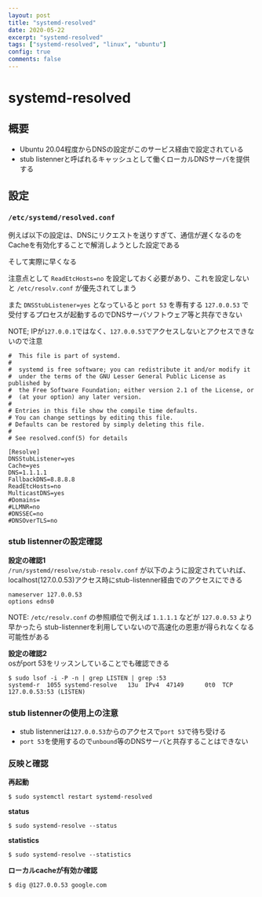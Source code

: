 ```yaml
---
layout: post
title: "systemd-resolved"
date: 2020-05-22
excerpt: "systemd-resolved"
tags: ["systemd-resolved", "linux", "ubuntu"]
config: true
comments: false
---
```


# systemd-resolved

## 概要
 - Ubuntu 20.04程度からDNSの設定がこのサービス経由で設定されている
 - stub listennerと呼ばれるキャッシュとして働くローカルDNSサーバを提供する

## 設定

### `/etc/systemd/resolved.conf`

例えば以下の設定は、DNSにリクエストを送りすぎて、通信が遅くなるのをCacheを有効化することで解消しようとした設定である  

そして実際に早くなる  

注意点として `ReadEtcHosts=no` を設定しておく必要があり、これを設定しないと `/etc/resolv.conf` が優先されてしまう  

また `DNSStubListener=yes` となっていると `port 53` を専有する `127.0.0.53` で受付するプロセスが起動するのでDNSサーバソフトウェア等と共存できない  

NOTE; IPが`127.0.0.1`ではなく、`127.0.0.53`でアクセスしないとアクセスできないので注意  

```
#  This file is part of systemd.
#
#  systemd is free software; you can redistribute it and/or modify it
#  under the terms of the GNU Lesser General Public License as published by
#  the Free Software Foundation; either version 2.1 of the License, or
#  (at your option) any later version.
#
# Entries in this file show the compile time defaults.
# You can change settings by editing this file.
# Defaults can be restored by simply deleting this file.
#
# See resolved.conf(5) for details

[Resolve]
DNSStubListener=yes
Cache=yes
DNS=1.1.1.1
FallbackDNS=8.8.8.8
ReadEtcHosts=no
MulticastDNS=yes
#Domains=
#LLMNR=no
#DNSSEC=no
#DNSOverTLS=no
```

### stub listennerの設定確認

**設定の確認1**  
`/run/systemd/resolve/stub-resolv.conf` が以下のように設定されていれば、localhost(127.0.0.53)アクセス時にstub-listenner経由でのアクセスにできる

```
nameserver 127.0.0.53
options edns0
```

NOTE: `/etc/resolv.conf` の参照順位で例えば `1.1.1.1` などが `127.0.0.53` より早かったら stub-listennerを利用していないので高速化の恩恵が得られなくなる可能性がある

**設定の確認2**  
osがport 53をリッスンしていることでも確認できる  

```console
$ sudo lsof -i -P -n | grep LISTEN | grep :53
systemd-r  1055 systemd-resolve   13u  IPv4  47149      0t0  TCP 127.0.0.53:53 (LISTEN)
```

### stub listennerの使用上の注意
 - stub listennerは`127.0.0.53`からのアクセスで`port 53`で待ち受ける
 - `port 53`を使用するので`unbound`等のDNSサーバと共存することはできない

### 反映と確認

**再起動**  
```console
$ sudo systemctl restart systemd-resolved
```

**status**
```console
$ sudo systemd-resolve --status
```

**statistics**
```console
$ sudo systemd-resolve --statistics
```

**ローカルcacheが有効か確認**  
```console
$ dig @127.0.0.53 google.com
```


